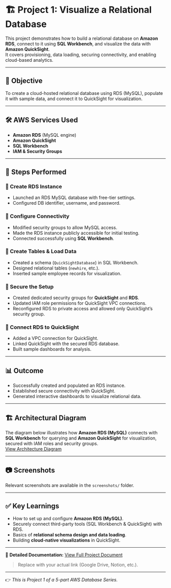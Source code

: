 # 🏗️ Project 1: Visualize a Relational Database

This project demonstrates how to build a relational database on **Amazon RDS**, connect to it using **SQL Workbench**, and visualize the data with **Amazon QuickSight**.  
It covers provisioning, data loading, securing connectivity, and enabling cloud-based analytics.

---

## 📌 Objective

To create a cloud-hosted relational database using RDS (MySQL), populate it with sample data, and connect it to QuickSight for visualization.

---

## 🛠️ AWS Services Used

- **Amazon RDS** (MySQL engine)
- **Amazon QuickSight**
- **SQL Workbench**
- **IAM & Security Groups**

---

## 🚀 Steps Performed

### 🔹 Create RDS Instance
- Launched an RDS MySQL database with free-tier settings.  
- Configured DB identifier, username, and password.  

### 🔹 Configure Connectivity
- Modified security groups to allow MySQL access.  
- Made the RDS instance publicly accessible for initial testing.  
- Connected successfully using **SQL Workbench**.  

### 🔹 Create Tables & Load Data
- Created a schema (`QuickSightDatabase`) in SQL Workbench.  
- Designed relational tables (`newhire`, etc.).  
- Inserted sample employee records for visualization.  

### 🔹 Secure the Setup
- Created dedicated security groups for **QuickSight** and **RDS**.  
- Updated IAM role permissions for QuickSight VPC connections.  
- Reconfigured RDS to private access and allowed only QuickSight’s security group.  

### 🔹 Connect RDS to QuickSight
- Added a VPC connection for QuickSight.  
- Linked QuickSight with the secured RDS database.  
- Built sample dashboards for analysis.  

---

## 📊 Outcome

- Successfully created and populated an RDS instance.  
- Established secure connectivity with QuickSight.  
- Generated interactive dashboards to visualize relational data.  

---

## 🏗️ Architectural Diagram

The diagram below illustrates how **Amazon RDS (MySQL)** connects with **SQL Workbench** for querying and **Amazon QuickSight** for visualization, secured with IAM roles and security groups.  
[View Architecture Diagram](./03_Architectural_Diagram.png)

---

## 📷 Screenshots

Relevant screenshots are available in the `screenshots/` folder.  

---

## ✅ Key Learnings

- How to set up and configure **Amazon RDS (MySQL)**.  
- Securely connect third-party tools (SQL Workbench & QuickSight) with RDS.  
- Basics of **relational schema design and data loading**.  
- Building **cloud-native visualizations** in QuickSight.  

---

📄 **Detailed Documentation:** [View Full Project Document](LINK_TO_YOUR_DOCUMENT)  
> Replace with your actual link (Google Drive, Notion, etc.).

---

👉 *This is Project 1 of a 5-part AWS Database Series.*
